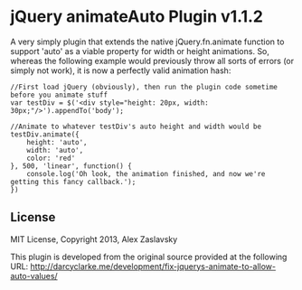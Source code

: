 jQuery animateAuto Plugin v1.1.2
=============

A very simply plugin that extends the native jQuery.fn.animate function to support 'auto' as a viable property for width or height animations.  So, whereas the following example would previously throw all sorts of errors (or simply not work), it is now a perfectly valid animation hash:

	//First load jQuery (obviously), then run the plugin code sometime before you animate stuff
	var testDiv = $('<div style="height: 20px, width: 30px;"/>').appendTo('body');

	//Animate to whatever testDiv's auto height and width would be
	testDiv.animate({
		height: 'auto',
		width: 'auto',
		color: 'red'
	}, 500, 'linear', function() {
		console.log('Oh look, the animation finished, and now we're getting this fancy callback.');
	})

License
------------
MIT License, Copyright 2013, Alex Zaslavsky

This plugin is developed from the original source provided at the following URL:
http://darcyclarke.me/development/fix-jquerys-animate-to-allow-auto-values/